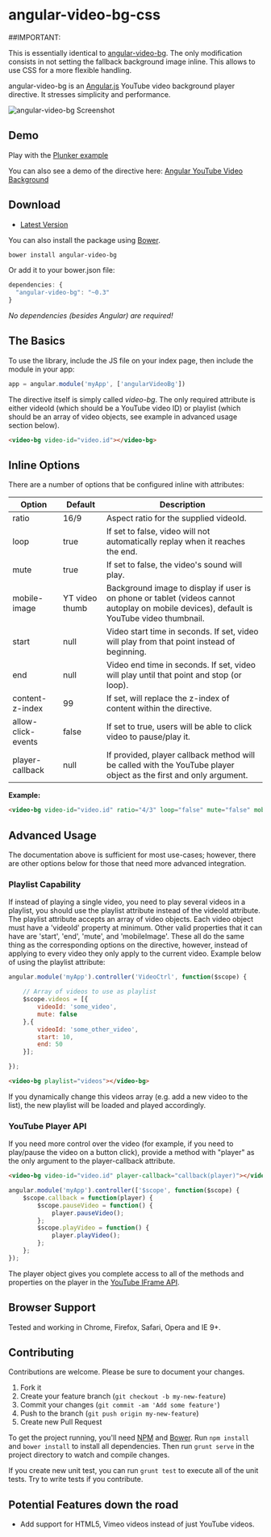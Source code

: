 # angular-video-bg-css

##IMPORTANT:

This is essentially identical to [angular-video-bg](https://github.com/kanzelm3/angular-video-bg).
The only modification consists in not setting the fallback background image inline. This allows to use CSS for a
more flexible handling.

angular-video-bg is an [Angular.js](http://angularjs.org/) YouTube video background player directive. It stresses simplicity and performance.

![angular-video-bg Screenshot](https://raw.github.com/kanzelm3/angular-video-bg/master/screenshot.png)

## Demo

Play with the [Plunker example](http://plnkr.co/edit/PR2oFbCeDoN3PCwAHMdg?p=preview)

You can also see a demo of the directive here: [Angular YouTube Video Background](http://kanzelm3.github.io/angular-video-bg/)

## Download

* [Latest Version](https://github.com/kanzelm3/angular-video-bg/zipball/master)

You can also install the package using [Bower](http://bower.io).

```sh
bower install angular-video-bg
```

Or add it to your bower.json file:

```javascript
dependencies: {
  "angular-video-bg": "~0.3"
}
```

*No dependencies (besides Angular) are required!*

## The Basics

To use the library, include the JS file on your index page, then include the module in your app:

```javascript
app = angular.module('myApp', ['angularVideoBg'])
```

The directive itself is simply called *video-bg*. The only required attribute is either videoId (which should be a YouTube
video ID) or playlist (which should be an array of video objects, see example in advanced usage section below).

```html
<video-bg video-id="video.id"></video-bg>
```

## Inline Options

There are a number of options that be configured inline with attributes:

| Option               | Default             | Description                                                                                 |
| -------------------- | ------------------- | ------------------------------------------------------------------------------------------- |
| ratio                | 16/9                | Aspect ratio for the supplied videoId.                                                      |
| loop                 | true                | If set to false, video will not automatically replay when it reaches the end.               |
| mute                 | true                | If set to false, the video's sound will play.                                               |
| mobile-image         | YT video thumb      | Background image to display if user is on phone or tablet (videos cannot autoplay on mobile devices), default is YouTube video thumbnail. |
| start                | null                | Video start time in seconds. If set, video will play from that point instead of beginning.  |
| end                  | null                | Video end time in seconds. If set, video will play until that point and stop (or loop).     |
| content-z-index      | 99                  | If set, will replace the z-index of content within the directive.                           |
| allow-click-events   | false               | If set to true, users will be able to click video to pause/play it.                         |
| player-callback      | null                | If provided, player callback method will be called with the YouTube player object as the first and only argument. |

**Example:**

```html
<video-bg video-id="video.id" ratio="4/3" loop="false" mute="false" mobile-image="'/img/background-img.png'" start="30" end="120" content-z-index="500" allow-click-events="true"></video-bg>
```

## Advanced Usage

The documentation above is sufficient for most use-cases; however, there are other options below for those that need more
advanced integration.

### Playlist Capability

If instead of playing a single video, you need to play several videos in a playlist, you should use the playlist attribute
instead of the videoId attribute. The playlist attribute accepts an array of video objects. Each video object must have a
'videoId' property at minimum. Other valid properties that it can have are 'start', 'end', 'mute', and 'mobileImage'. These
all do the same thing as the corresponding options on the directive, however, instead of applying to every video they only
apply to the current video. Example below of using the playlist attribute:

```js
angular.module('myApp').controller('VideoCtrl', function($scope) {

    // Array of videos to use as playlist
    $scope.videos = [{
        videoId: 'some_video',
        mute: false
    },{
        videoId: 'some_other_video',
        start: 10,
        end: 50
    }];

});
```

```html
<video-bg playlist="videos"></video-bg>
```

If you dynamically change this videos array (e.g. add a new video to the list), the new playlist will be loaded and
played accordingly.

### YouTube Player API

If you need more control over the video (for example, if you need to play/pause the video on a button click), provide a
method with "player" as the only argument to the player-callback attribute.

```html
<video-bg video-id="video.id" player-callback="callback(player)"></video-bg>
```

```javascript
angular.module('myApp').controller(['$scope', function($scope) {
    $scope.callback = function(player) {
        $scope.pauseVideo = function() {
            player.pauseVideo();
        };
        $scope.playVideo = function() {
            player.playVideo();
        };
    };
});
```

The player object gives you complete access to all of the methods and properties on the player in the
[YouTube IFrame API](https://developers.google.com/youtube/iframe_api_reference#Playback_controls).

## Browser Support

Tested and working in Chrome, Firefox, Safari, Opera and IE 9+.

## Contributing

Contributions are welcome. Please be sure to document your changes.

1. Fork it
2. Create your feature branch (`git checkout -b my-new-feature`)
3. Commit your changes (`git commit -am 'Add some feature'`)
4. Push to the branch (`git push origin my-new-feature`)
5. Create new Pull Request

To get the project running, you'll need [NPM](https://npmjs.org/) and [Bower](http://bower.io/). Run `npm install` and `bower install` to install all dependencies. Then run `grunt serve` in the project directory to watch and compile changes.

If you create new unit test, you can run `grunt test` to execute all of the unit tests. Try to write tests if you contribute.

## Potential Features down the road

* Add support for HTML5, Vimeo videos instead of just YouTube videos.
